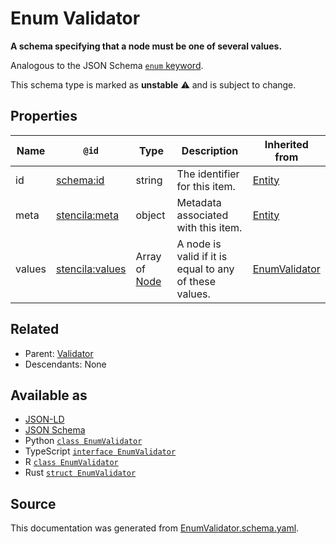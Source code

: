 # Enum Validator

**A schema specifying that a node must be one of several values.**

Analogous to the JSON Schema [`enum` keyword](https://json-schema.org/draft/2019-09/json-schema-validation.html#rfc.section.6.1.2).

This schema type is marked as **unstable** ⚠️ and is subject to change.

## Properties

| Name   | `@id`                                                     | Type                     | Description                                            | Inherited from                    |
| ------ | --------------------------------------------------------- | ------------------------ | ------------------------------------------------------ | --------------------------------- |
| id     | [schema:id](https://schema.org/id)                        | string                   | The identifier for this item.                          | [Entity](Entity.md)               |
| meta   | [stencila:meta](https://schema.stenci.la/meta.jsonld)     | object                   | Metadata associated with this item.                    | [Entity](Entity.md)               |
| values | [stencila:values](https://schema.stenci.la/values.jsonld) | Array of [Node](Node.md) | A node is valid if it is equal to any of these values. | [EnumValidator](EnumValidator.md) |

## Related

- Parent: [Validator](Validator.md)
- Descendants: None

## Available as

- [JSON-LD](https://schema.stenci.la/EnumValidator.jsonld)
- [JSON Schema](https://schema.stenci.la/v1/EnumValidator.schema.json)
- Python [`class EnumValidator`](https://stencila.github.io/schema/python/docs/types.html#schema.types.EnumValidator)
- TypeScript [`interface EnumValidator`](https://stencila.github.io/schema/ts/docs/interfaces/enumvalidator.html)
- R [`class EnumValidator`](https://cran.r-project.org/web/packages/stencilaschema/stencilaschema.pdf)
- Rust [`struct EnumValidator`](https://docs.rs/stencila-schema/latest/stencila_schema/struct.EnumValidator.html)

## Source

This documentation was generated from [EnumValidator.schema.yaml](https://github.com/stencila/stencila/blob/master/schema/EnumValidator.schema.yaml).
